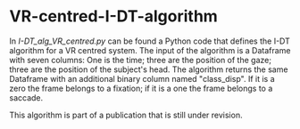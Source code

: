# VR-centred-I-DT-algorithm

In *I-DT_alg_VR_centred.py* can be found a Python code that defines the I-DT algorithm for a VR centred system. The input of the algorithm is a Dataframe with seven columns: One is the time; three are the position of the gaze; three are the position of the subject's head. The algorithm returns the same Dataframe with an additional binary column named "class_disp". If it is a zero the frame belongs to a fixation; if it is a one the frame belongs to a saccade. 

This algorithm is part of a publication that is still under revision.
